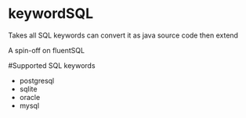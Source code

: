 keywordSQL
==========
Takes all SQL keywords can convert it as java source code then extend

A spin-off on fluentSQL

#Supported SQL keywords

* postgresql
* sqlite
* oracle
* mysql
